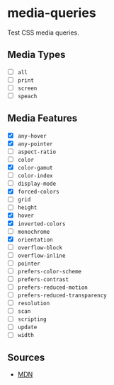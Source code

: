 # media-queries

Test CSS media queries.

## Media Types

- [ ] `all`
- [ ] `print`
- [ ] `screen`
- [ ] `speach`

## Media Features

- [x] `any-hover`
- [x] `any-pointer`
- [ ] `aspect-ratio`
- [ ] `color`
- [x] `color-gamut`
- [ ] `color-index`
- [ ] `display-mode`
- [x] `forced-colors`
- [ ] `grid`
- [ ] `height`
- [x] `hover`
- [x] `inverted-colors`
- [ ] `monochrome`
- [x] `orientation`
- [ ] `overflow-block`
- [ ] `overflow-inline`
- [ ] `pointer`
- [ ] `prefers-color-scheme`
- [ ] `prefers-contrast`
- [ ] `prefers-reduced-motion`
- [ ] `prefers-reduced-transparency`
- [ ] `resolution`
- [ ] `scan`
- [ ] `scripting`
- [ ] `update`
- [ ] `width`

## Sources

- [MDN](https://developer.mozilla.org/en-US/docs/Web/CSS/Media_Queries/Using_media_queries)
